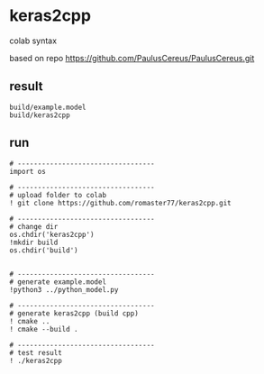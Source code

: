 # keras2cpp


colab syntax

based on repo https://github.com/PaulusCereus/PaulusCereus.git

## result
```
build/example.model
build/keras2cpp
```


## run
```
# ----------------------------------
import os

# ----------------------------------
# upload folder to colab
! git clone https://github.com/romaster77/keras2cpp.git

# ----------------------------------
# change dir
os.chdir('keras2cpp')
!mkdir build 
os.chdir('build')


# ----------------------------------
# generate example.model
!python3 ../python_model.py 

# ----------------------------------
# generate keras2cpp (build cpp)
! cmake ..
! cmake --build .

# ----------------------------------
# test result
! ./keras2cpp

```
